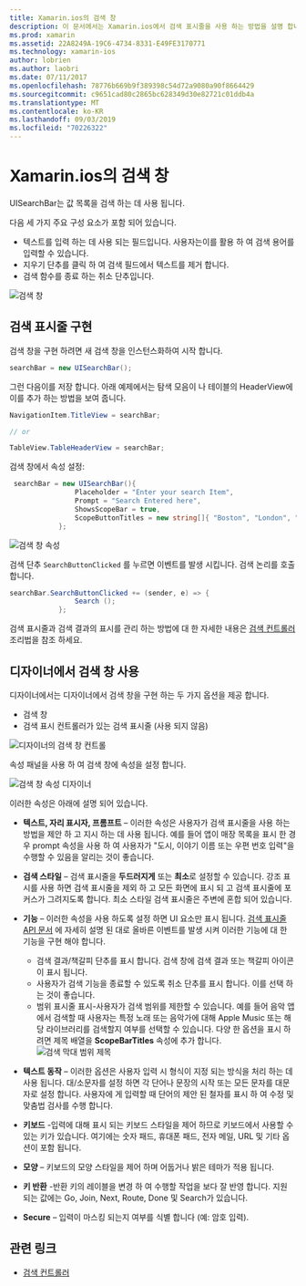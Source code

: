 ```yaml
---
title: Xamarin.ios의 검색 창
description: 이 문서에서는 Xamarin.ios에서 검색 표시줄을 사용 하는 방법을 설명 합니다. 프로그래밍 방식으로 및 스토리 보드에서 검색 표시줄을 만드는 방법에 대해 설명 합니다.
ms.prod: xamarin
ms.assetid: 22A8249A-19C6-4734-8331-E49FE3170771
ms.technology: xamarin-ios
author: lobrien
ms.author: laobri
ms.date: 07/11/2017
ms.openlocfilehash: 78776b669b9f389398c54d72a9080a90f8664429
ms.sourcegitcommit: c9651cad80c2865bc628349d30e82721c01ddb4a
ms.translationtype: MT
ms.contentlocale: ko-KR
ms.lasthandoff: 09/03/2019
ms.locfileid: "70226322"
---
```

# <a name="search-bars-in-xamarinios"></a>Xamarin.ios의 검색 창

UISearchBar는 값 목록을 검색 하는 데 사용 됩니다.

다음 세 가지 주요 구성 요소가 포함 되어 있습니다.

- 텍스트를 입력 하는 데 사용 되는 필드입니다. 사용자는이를 활용 하 여 검색 용어를 입력할 수 있습니다.
- 지우기 단추를 클릭 하 여 검색 필드에서 텍스트를 제거 합니다.
- 검색 함수를 종료 하는 취소 단추입니다.

![검색 창](searchbar-images/image1.png)

## <a name="implementing-the-search-bar"></a>검색 표시줄 구현

검색 창을 구현 하려면 새 검색 창을 인스턴스화하여 시작 합니다.

```csharp
searchBar = new UISearchBar();
```

그런 다음이를 저장 합니다. 아래 예제에서는 탐색 모음이 나 테이블의 HeaderView에이를 추가 하는 방법을 보여 줍니다.

```csharp
NavigationItem.TitleView = searchBar;

// or

TableView.TableHeaderView = searchBar;
```

검색 창에서 속성 설정:

```csharp
 searchBar = new UISearchBar(){
                Placeholder = "Enter your search Item",
                Prompt = "Search Entered here",
                ShowsScopeBar = true,
                ScopeButtonTitles = new string[]{ "Boston", "London", "SF" },
            };
```

![검색 창 속성](searchbar-images/image6.png)

검색 단추 `SearchButtonClicked` 를 누르면 이벤트를 발생 시킵니다. 검색 논리를 호출 합니다.

```csharp
searchBar.SearchButtonClicked += (sender, e) => {
                Search ();
            };
```

검색 표시줄과 검색 결과의 표시를 관리 하는 방법에 대 한 자세한 내용은 [검색 컨트롤러](https://github.com/xamarin/recipes/tree/master/Recipes/ios/content_controls/search-controller) 조리법을 참조 하세요.

## <a name="using-the-search-bar-in-the-designer"></a>디자이너에서 검색 창 사용

디자이너에서는 디자이너에서 검색 창을 구현 하는 두 가지 옵션을 제공 합니다.

- 검색 창
- 검색 표시 컨트롤러가 있는 검색 표시줄 (사용 되지 않음)

![디자이너의 검색 창 컨트롤](searchbar-images/image2.png)

속성 패널을 사용 하 여 검색 창에 속성을 설정 합니다.

![검색 창 속성 디자이너](searchbar-images/image3.png)

이러한 속성은 아래에 설명 되어 있습니다.

- **텍스트, 자리 표시자, 프롬프트** – 이러한 속성은 사용자가 검색 표시줄을 사용 하는 방법을 제안 하 고 지시 하는 데 사용 됩니다. 예를 들어 앱이 매장 목록을 표시 한 경우 prompt 속성을 사용 하 여 사용자가 "도시, 이야기 이름 또는 우편 번호 입력"을 수행할 수 있음을 알리는 것이 좋습니다.
- **검색 스타일** – 검색 표시줄을 **두드러지게** 또는 **최소**로 설정할 수 있습니다. 강조 표시를 사용 하면 검색 표시줄을 제외 하 고 모든 화면에 표시 되 고 검색 표시줄에 포커스가 그려지도록 합니다. 최소 스타일 검색 표시줄은 주변에 혼합 되어 있습니다.
- **기능** – 이러한 속성을 사용 하도록 설정 하면 UI 요소만 표시 됩니다. [검색 표시줄 API 문서](xref:UIKit.UISearchBar) 에 자세히 설명 된 대로 올바른 이벤트를 발생 시켜 이러한 기능에 대 한 기능을 구현 해야 합니다.
  - 검색 결과/책갈피 단추를 표시 합니다. 검색 창에 검색 결과 또는 책갈피 아이콘이 표시 됩니다.
  - 사용자가 검색 기능을 종료할 수 있도록 취소 단추를 표시 합니다. 이를 선택 하는 것이 좋습니다.
  - 범위 표시줄 표시-사용자가 검색 범위를 제한할 수 있습니다. 예를 들어 음악 앱에서 검색할 때 사용자는 특정 노래 또는 음악가에 대해 Apple Music 또는 해당 라이브러리를 검색할지 여부를 선택할 수 있습니다. 다양 한 옵션을 표시 하려면 제목 배열을 **ScopeBarTitles** 속성에 추가 합니다.
  ![검색 막대 범위 제목](searchbar-images/image4.png)

- **텍스트 동작** – 이러한 옵션은 사용자 입력 시 형식이 지정 되는 방식을 처리 하는 데 사용 됩니다. 대/소문자를 설정 하면 각 단어나 문장의 시작 또는 모든 문자를 대문자로 설정 합니다. 사용자에 게 입력할 때 단어의 제안 된 철자를 표시 하 여 수정 및 맞춤법 검사를 수행 합니다.
- **키보드** -입력에 대해 표시 되는 키보드 스타일을 제어 하므로 키보드에서 사용할 수 있는 키가 있습니다. 여기에는 숫자 패드, 휴대폰 패드, 전자 메일, URL 및 기타 옵션이 포함 됩니다.
- **모양** – 키보드의 모양 스타일을 제어 하며 어둡거나 밝은 테마가 적용 됩니다.
- **키 반환** -반환 키의 레이블을 변경 하 여 수행할 작업을 보다 잘 반영 합니다. 지원 되는 값에는 Go, Join, Next, Route, Done 및 Search가 있습니다.
- **Secure** – 입력이 마스킹 되는지 여부를 식별 합니다 (예: 암호 입력).

## <a name="related-links"></a>관련 링크

- [검색 컨트롤러](https://github.com/xamarin/recipes/tree/master/Recipes/ios/content_controls/search-controller)
